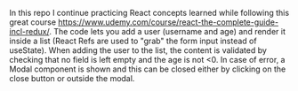 In this repo I continue practicing React concepts learned while following this great course https://www.udemy.com/course/react-the-complete-guide-incl-redux/.
The code lets you add a user (username and age) and render it inside a list (React Refs are used to "grab" the form input instead of useState).
When adding the user to the list, the content is validated by checking that no field is left empty and the age is not <0. In case of error, a Modal component is shown and this can be closed either by clicking on the close button or outside the modal.
